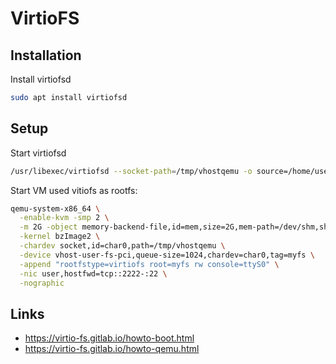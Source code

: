 # VirtioFS

## Installation

Install virtiofsd
```sh
sudo apt install virtiofsd
```

## Setup

Start virtiofsd
```sh
/usr/libexec/virtiofsd --socket-path=/tmp/vhostqemu -o source=/home/user/ubuntu_rootfs -o cache=always
```

Start VM used vitiofs as rootfs:
```sh
qemu-system-x86_64 \
  -enable-kvm -smp 2 \
  -m 2G -object memory-backend-file,id=mem,size=2G,mem-path=/dev/shm,share=on -numa node,memdev=mem \
  -kernel bzImage2 \
  -chardev socket,id=char0,path=/tmp/vhostqemu \
  -device vhost-user-fs-pci,queue-size=1024,chardev=char0,tag=myfs \
  -append "rootfstype=virtiofs root=myfs rw console=ttyS0" \
  -nic user,hostfwd=tcp::2222-:22 \
  -nographic
```

## Links

- https://virtio-fs.gitlab.io/howto-boot.html
- https://virtio-fs.gitlab.io/howto-qemu.html
